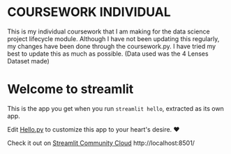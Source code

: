 # COURSEWORK INDIVIDUAL
This is my individual coursework that I am making for the data science project lifecycle module. 
Although I have not been updating this regularly, my changes have been done through the coursework.py. 
I have tried my best to update this as much as possible. 
(Data used was the 4 Lenses Dataset made) 
# Welcome to streamlit

This is the app you get when you run `streamlit hello`, extracted as its own app.

Edit [Hello.py](./Hello.py) to customize this app to your heart's desire. ❤️

Check it out on [Streamlit Community Cloud](https://st-hello-app.streamlit.app/)
http://localhost:8501/

